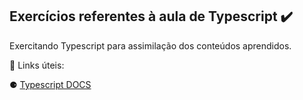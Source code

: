 ## Exercícios referentes à aula de Typescript ✔️

Exercitando Typescript para assimilação dos conteúdos aprendidos.

🔗 Links úteis:

⚈ [Typescript DOCS](https://www.typescriptlang.org/docs/)
